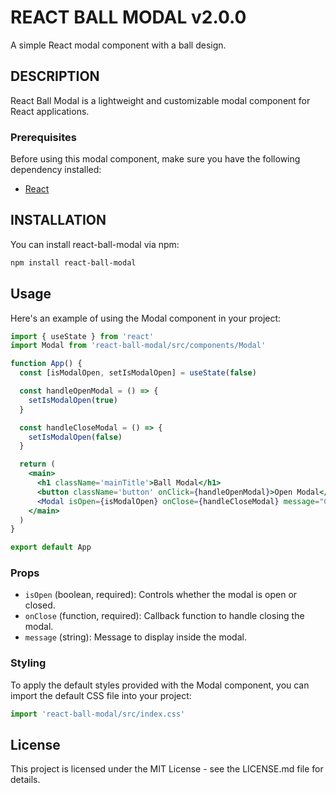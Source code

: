 # REACT BALL MODAL v2.0.0

A simple React modal component with a ball design.

## DESCRIPTION

React Ball Modal is a lightweight and customizable modal component for React applications.

### Prerequisites

Before using this modal component, make sure you have the following dependency installed:

- [React](https://reactjs.org/)

## INSTALLATION

You can install react-ball-modal via npm:

```bash
npm install react-ball-modal
```

## Usage

Here's an example of using the Modal component in your project:

```jsx
import { useState } from 'react'
import Modal from 'react-ball-modal/src/components/Modal'

function App() {
  const [isModalOpen, setIsModalOpen] = useState(false)

  const handleOpenModal = () => {
    setIsModalOpen(true)
  }

  const handleCloseModal = () => {
    setIsModalOpen(false)
  }

  return (
    <main>
      <h1 className='mainTitle'>Ball Modal</h1>
      <button className='button' onClick={handleOpenModal}>Open Modal</button>
      <Modal isOpen={isModalOpen} onClose={handleCloseModal} message="Choose your content !" />
    </main>
  )
}

export default App
```

### Props

- `isOpen` (boolean, required): Controls whether the modal is open or closed.
- `onClose` (function, required): Callback function to handle closing the modal.
- `message` (string): Message to display inside the modal.

### Styling

To apply the default styles provided with the Modal component, you can import the default CSS file into your project:

```jsx
import 'react-ball-modal/src/index.css'
```

## License

This project is licensed under the MIT License - see the LICENSE.md file for details.

